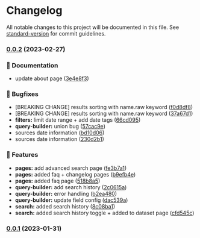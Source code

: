 # Changelog

All notable changes to this project will be documented in this file. See [standard-version](https://github.com/conventional-changelog/standard-version) for commit guidelines.

### [0.0.2](https://github.com/NIAID-Data-Ecosystem/nde-portal/compare/v0.0.0...v0.0.2) (2023-02-27)


### 📝 Documentation

* update about page ([3e4e8f3](https://github.com/NIAID-Data-Ecosystem/nde-portal/commit/3e4e8f30b4d580aaff28622a16b8e2d64c17c16f))


### 🐛 Bugfixes

* [BREAKING CHANGE] results sorting with name.raw keyword ([f0d8df8](https://github.com/NIAID-Data-Ecosystem/nde-portal/commit/f0d8df80eb9b6d88b743ffa8bee5ea3d5e477208))
* [BREAKING CHANGE] results sorting with name.raw keyword ([37a67d1](https://github.com/NIAID-Data-Ecosystem/nde-portal/commit/37a67d17f3ae9fddcbd421cd2c8c2fb9415271e1))
* **filters:** limit date range + add date tags ([66cd095](https://github.com/NIAID-Data-Ecosystem/nde-portal/commit/66cd095a5e622ba11aaada7c40b74a31dc84081a))
* **query-builder:** union bug ([57cac9e](https://github.com/NIAID-Data-Ecosystem/nde-portal/commit/57cac9ebb147af675c79aba7d4c94852e70a6a04))
* sources date information ([bd10d06](https://github.com/NIAID-Data-Ecosystem/nde-portal/commit/bd10d06d70088945b85eacbd8195b0a3cfeb14f0))
* sources date information ([230d2b1](https://github.com/NIAID-Data-Ecosystem/nde-portal/commit/230d2b15b5b5c7e784ea9800925fa67415ecdb71))


### 🚀 Features

* **pages:** add advanced search page ([fe3b7a1](https://github.com/NIAID-Data-Ecosystem/nde-portal/commit/fe3b7a108ee7e99dd40e276fa73dc6cfeac373ca))
* **pages:** added faq + changelog pages ([b9efb4e](https://github.com/NIAID-Data-Ecosystem/nde-portal/commit/b9efb4e58caf56d659c0e003b2754c465752f379))
* **pages:** added faq page ([518b8a5](https://github.com/NIAID-Data-Ecosystem/nde-portal/commit/518b8a57ae674fc5748071ffe93bfd8401eea91d))
* **query-builder:** add search history ([2c0615a](https://github.com/NIAID-Data-Ecosystem/nde-portal/commit/2c0615a4366b382282f7d9924a90b3f96322f7f0))
* **query-builder:** error handling ([b2ea480](https://github.com/NIAID-Data-Ecosystem/nde-portal/commit/b2ea4804a6897f6c209eaea126441f5f88c75f9f))
* **query-builder:** update field config ([dac539a](https://github.com/NIAID-Data-Ecosystem/nde-portal/commit/dac539a5f5a1ccb49cec0d40eff16575d95bb694))
* **search:** added search history ([8c08ba1](https://github.com/NIAID-Data-Ecosystem/nde-portal/commit/8c08ba1e8c94fcce5d857b939b4228d70b017ec8))
* **search:** added search history toggle + added to dataset page ([cfd545c](https://github.com/NIAID-Data-Ecosystem/nde-portal/commit/cfd545c7fec7338cbbeaa553f3f50afba00fee2d))

### [0.0.1](https://github.com/NIAID-Data-Ecosystem/nde-portal/compare/v0.0.0...v0.0.1) (2023-01-31)
